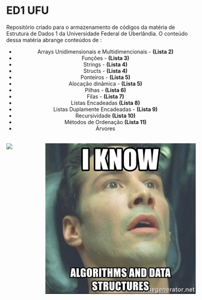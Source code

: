 # ED1 UFU
Repositório criado para o armazenamento de códigos da matéria de Estrutura de Dados 1 da Universidade Federal de Uberlândia. O conteúdo 
dessa matéria abrange conteúdos de :
<center><ul>
  <li>Arrays Unidimensionais e Multidimencionais - <b>(Lista 2)</b></li>
  <li>Funções - <b>(Lista 3)</b></li>
  <li>Strings - <b>(Lista 4)</b></li>
  <li>Structs - <b>(Lista 4)</b></li>
  <li>Ponteiros - <b>(Lista 5)</b></li>
  <li>Alocação dinâmica - <b>(Lista 5)</b></li>
  <li>Pilhas - <b>(Lista 6)</b></li>
  <li>Filas - <b>(Lista 7)</b></li>
  <li>Listas Encadeadas  <b>(Lista 8)</b></li>
  <li>Listas Duplamente Encadeadas - <b>(Lista 9)</b></li>
  <li>Recursividade  <b>(Lista 10)</b></li>
  <li>Métodos de Ordenação  <b>(Lista 11)</b></li>
  <li>Árvores</li>
<ul>
  
  </center>
  <br>
  <center>
  <img align="left" src="https://media.giphy.com/media/iGpHt2H22k1orjgT9b/giphy.gif"/>
  <img align="right"src="/zmeme.jpg"/>
    </center>
